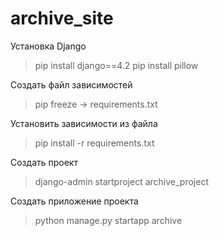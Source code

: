 # archive_site
Установка Django
>pip install django==4.2 
>pip install pillow 

Создать файл зависимостей
> pip freeze -> requirements.txt

Установить зависимости из файла
> pip install -r requirements.txt

Создать проект
>django-admin startproject archive_project

Создать приложение проекта
>python manage.py startapp archive
